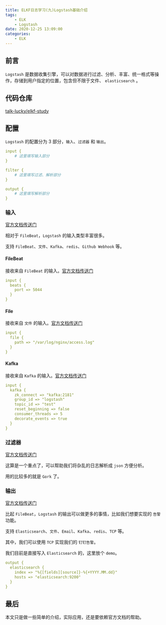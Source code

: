 ```yaml
---
title: ELKF日志学习(九)Logstash基础介绍
tags:
    - ELK
    - Logstash
date: 2020-12-25 13:09:00
categories:
    - ELK
---
```


## 前言

`Logstash` 是数据收集引擎，可以对数据进行过滤、分析、丰富、统一格式等操作，存储到用户指定的位置，包含但不限于文件、 `elasticsearch` 。

## 代码仓库

[talk-lucky/elkf-study](https://gitee.com/talk-lucky/elkf-study)

## 配置

`Logstash` 的配置分为 3 部分，`输入`、`过滤器` 和 `输出`。

```yaml
input {
    # 这里填写输入部分
}

filter {
    # 这里填写过滤、解析部分
}

output {
    # 这里填写解析部分
}
```

### 输入

[官方文档传送门](https://www.elastic.co/guide/en/logstash/current/input-plugins.html)

相对于 `FileBeat`，`Logstash` 的输入类型丰富很多。

支持 `FileBeat`、`文件`、`Kafka`、`redis`、`Github Webhook` 等。

#### FileBeat

接收来自 `FileBeat` 的输入。[官方文档传送门](https://www.elastic.co/guide/en/logstash/current/plugins-inputs-beats.html)

```yaml
input {
  beats {
    port => 5044
  }
}
```

#### File

接收来自 `文件` 的输入。[官方文档传送门](https://www.elastic.co/guide/en/logstash/current/plugins-inputs-file.html)

```yaml
input {
  file {
    path => "/var/log/nginx/access.log"
  }
}
```

#### Kafka

接收来自 `Kafka` 的输入。[官方文档传送门](https://www.elastic.co/guide/en/logstash/current/plugins-inputs-kafka.html)

```yaml
input {
  kafka {
    zk_connect => "kafka:2181"
    group_id => "logstash"
    topic_id => "test"
    reset_beginning => false
    consumer_threads => 5
    decorate_events => true
  }
}
```

### 过滤器

[官方文档传送门](https://www.elastic.co/guide/en/logstash/current/filter-plugins.html)

这算是一个重点了，可以帮助我们将杂乱的日志解析成 `json` 方便分析。

用的比较多的就是 `Gork` 了。

### 输出

[官方文档传送门](https://www.elastic.co/guide/en/logstash/current/output-plugins.html)

比起 `FileBeat`，`Logstash` 的输出可以做更多的事情，比如我们想要实现的 `告警` 功能。

支持 `Elasticsearch`、`文件`、`Email`、`Kafka`、`redis`、`TCP` 等。

其中，我们可以使用 `TCP` 实现我们的 `钉钉告警`。

我们目前是直接写入 `Elasticsearch` 的，这里放个 `demo`。

```yaml
output {
  elasticsearch {
    index => "%{[fields][source]}-%{+YYYY.MM.dd}"
    hosts => "elasticsearch:9200"
  }
}
```

## 最后

本文只是做一些简单的介绍，实际应用，还是要依赖官方文档的帮助。